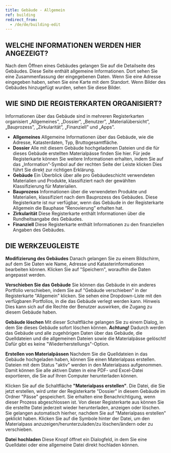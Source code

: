 ```yaml
---
title: Gebäude - Allgemein
ref: building
redirect_from:
  - /de/de/building-edit
---
```


## WELCHE INFORMATIONEN WERDEN HIER ANGEZEIGT?
Nach dem Öffnen eines Gebäudes gelangen Sie auf die Detailseite des Gebäudes. Diese Seite enthält allgemeine Informationen. Dort sehen Sie eine Zusammenfassung der eingegebenen Daten. Wenn Sie eine Adresse eingegeben haben, sehen Sie eine Karte mit dem Standort. Wenn Bilder des Gebäudes hinzugefügt wurden, sehen Sie diese Bilder.

## WIE SIND DIE REGISTERKARTEN ORGANISIERT?
Informationen über das Gebäude sind in mehreren Registerkarten organisiert „Allgemeines”, „Dossier”, „Benutzer”, „Materialübersicht”, „Bauprozess”, „Zirkularität”, „Finanziell” und „Apps”.

- **Allgemeines** Allgemeine Informationen über das Gebäude, wie die Adresse, Katasterdaten, Typ, Bruttogesamtfläche.
- **Dossier** Alle mit diesem Gebäude hochgeladenen Dateien und die für dieses Gebäude erstellten Materialpässe finden Sie hier. Für jede Registerkarte können Sie weitere Informationen erhalten, indem Sie auf das „Information”-Symbol auf der rechten Seite der Leiste klicken Dies führt Sie direkt zur richtigen Erklärung.
- **Gebäude** Ein Überblick über alle pro Gebäudeschicht verwendeten Materialien und Produkte, klassifiziert nach der gewählten Klassifizierung für Materialien.
- **Bauprozess** Informationen über die verwendeten Produkte und Materialien, klassifiziert nach dem Bauprozess des Gebäudes. Diese Registerkarte ist nur verfügbar, wenn das Gebäude in der Registerkarte Allgemein die Bauphase “Renovierung” erhalten hat.
- **Zirkularität** Diese Registerkarte enthält Informationen über die Rundheitsangabe des Gebäudes.
- **Finanziell** Diese Registerkarte enthält Informationen zu den finanziellen Angaben des Gebäudes.

## DIE WERKZEUGLEISTE
**Modifizierung des Gebäudes**
Danach gelangen Sie zu einem Bildschirm, auf dem Sie Daten wie Name, Adresse und Katasterinformationen bearbeiten können. Klicken Sie auf "Speichern", woraufhin die Daten angepasst werden.

**Verschieben Sie das Gebäude** 
Sie können das Gebäude in ein anderes Portfolio verschieben, indem Sie auf "Gebäude verschieben" in der Registerkarte "Allgemein" klicken. Sie sehen eine Dropdown-Liste mit den verfügbaren Portfolios, in die das Gebäude verlegt werden kann. Hinweis Dies kann sich auf die Rechte der Benutzer auswirken, die Zugang zu diesem Gebäude haben.

**Gebäude löschen** 
Mit dieser Schaltfläche gelangen Sie zu einem Dialog, in dem Sie dieses Gebäude sofort löschen können. **Achtung!** Dadurch werden das Gebäude und alle zugehörigen Daten über das Gebäude, die Quelldateien und die allgemeinen Dateien sowie die Materialpässe gelöscht! Dafür gibt es keine "Wiederherstellungs"-Option.

**Erstellen von Materialpässen** 
Nachdem Sie die Quelldateien in das Gebäude hochgeladen haben, können Sie einen Materialpass erstellen. Dateien mit dem Status "aktiv" werden in den Materialpass aufgenommen. Damit können Sie alle aktiven Daten in eine PDF- und Excel-Datei exportieren, die Sie auf Ihren Computer herunterladen können.

Klicken Sie auf die Schaltfläche **"Materialpass erstellen"**. Die Datei, die Sie jetzt erstellen, wird unter der Registerkarte "Dossier" in diesem Gebäude im Ordner "Pässe" gespeichert. Sie erhalten eine Benachrichtigung, wenn dieser Prozess abgeschlossen ist. Von dieser Registerkarte aus können Sie die erstellte Datei jederzeit wieder herunterladen, anzeigen oder löschen. Sie gelangen automatisch hierher, nachdem Sie auf "Materialpass erstellen" geklickt haben. Klicken Sie auf die Symbole hinter der Datei, um den Materialpass anzuzeigen/herunterzuladen/zu löschen/ändern oder zu verschieben.

**Datei hochladen** 
Diese Knopf öffnet ein Dialogfeld, in dem Sie eine Quelldatei oder eine allgemeine Datei direkt hochladen können.
